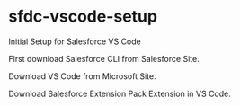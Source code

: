 # sfdc-vscode-setup
Initial Setup for Salesforce VS Code

First download Salesforce CLI from Salesforce Site.

Download VS Code from Microsoft Site.

Download Salesforce Extension Pack Extension in VS Code.
